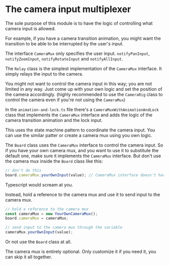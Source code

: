 # The camera input multiplexer

The sole purpose of this module is to have the logic of controlling what camera input is allowed.

For example, if you have a camera transition animation, you might want the transition to be able to be interrupted by the user's input.

The interface `CameraMux` only specifies the user input. `notifyPanInput`, `notifyZoomInput`, `notifyRotateInput` and `notifyAllInput`.

The `Relay` class is the simplest implementation of the `CameraMux` interface. It simply relays the input to the camera.

You might not want to control the camera input in this way; you are not limited in any way. Just come up with your own logic and set the position of the camera accordingly. (highly recommended to use the `CameraRig` class to control the camera even if you're not using the `CameraMux`)

In the `animation-and-lock.ts` file there's a `CameraMuxWithAnimationAndLock` class that implements the `CameraMux` interface and adds the logic of the camera transition animation and the lock input.

This uses the state machine pattern to coordinate the camera input. You can use the similar patter or create a camera mux using you own logic.

The `Board` class uses the `CameraMux` interface to control the camera input. So if you have your own camera mux, and you want to use it to substitute the default one, make sure it implements the `CameraMux` interface. But don't use the camera mux inside the `Board` class like this:

```ts
// don't do this
board.cameraMux.yourOwnInput(value); // CameraMux interface doesn't have yourOwnInput method
```
Typescript would scream at you.

Instead, hold a reference to the camera mux and use it to send input to the camera mux.

```ts
// hold a reference to the camera mux
const cameraMux = new YourOwnCameraMux();
board.cameraMux = cameraMux;

// send input to the camera mux through the variable
cameraMux.yourOwnInput(value);
```

Or not use the `Board` class at all.

The camera mux is entirely optional. Only customize it if you need it, you can skip it all together. 

